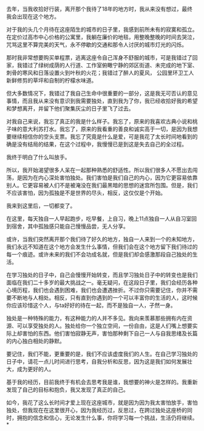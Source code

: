 ﻿<!--
author: houyi
head: http://upload-images.jianshu.io/upload_images/108293-c139eff339ff111c.png?imageMogr2/auto-orient/strip%7CimageView2/2/w/1240
date: 2015-09-11
title: 为什么每个人都应该在20多岁学会独处？
tags: 独处
category: 文章
status: publish
summary: 只有当一个人独处的时候,他才可以完全成为自己。——叔本华
-->

去年，当我收拾好行装，离开那个我待了18年的地方时，我从来没有想过，最终我会出现在这个地方。

对于我的头几个月待在这座陌生的城市的日子里，我感到前所未有的寂寞和孤立。在定价过高市中心价格的公寓里，我躺在廉价的地毯，用整晚整晚的时间去哭泣，咒骂这里不算完美的天气，永不停歇的交通和那令人讨厌的城市灯光的闪烁。

那时我非常想要购买单程票，逃离这座令自己浑身不舒服的城市，可是我错过了回家，我错过了绿树成荫的人行道、工作室俯瞰宁静的郊区街道、未完成的地下室、刺骨的寒风和日落设置火到叶秋的火花；我错过了醉人的夏风， 公园里环卫工人新鲜修剪的草坪和自制的柠檬水味道。

但大多数情况下，我错过了我自己生命中很重要的一部分，这是我无可否认的意见事情，而且我从来没有意识到我需要独处，直到我为了你，我已经收拾好我的希望和梦想离开，并留下他们聚集灰尘的日子里飞了过去。

对我自己来说，我忘了真正的我是什么样子。我忘了，原来的我喜欢古典小说和桃子味的意大利苏打水。我忘了，原来的我看重的善良和诚实高于一切，是因为我想要继续相信你的空头支票。我忘了究竟是什么是爱，可是我花了太长时间地看到的确是没有结局的结果，在这个过程中，我慢慢已是到这是失去自己的全过程。

我终于明白了什么叫放手。

所以，我开始渴望很多人呆在一起那种熟悉的舒适性。所以我们很多人不愿出去闯荡，是因为在内心深处害怕独处。我们害怕是我们自己的内心，因为它更容易依靠别人。它更容易被人们不是被淹没在我们最黑暗的思想的迷宫所包围。但是，我们不应该害怕，因为孤独是不是世界的尽头，相反，这仅仅是个开始。

我来到这里后，一切都变了。

在这里，每天独自一人早起跑步，吃早餐，上自习，晚上11点独自一人从自习室回到宿舍，其中孤独感只能自己慢慢品尝，无人分享。

或许，当我们突然离开那个我们待了好久的地方，独自一人来到一个的未知地方，我们永远不知道在这个地方会发生什么事情，但我们会在这个地方留下我们待过的每一个痕迹。或许未来的我们不会功成名就，但是我们却会感激那段自己独处的生活。

在学习独处的日子中，自己会慢慢开始转变，而且学习独处日子中的转变也是我们面临在我们二十多岁的最大挑战之一。毫无疑问，在这段日子里，我们会经历各种心境历程，我们也会遇到困难，我们也会遭遇挫折。不过你只需要记住，你并不需要不断地与人相处。相反，只有直到你遇到的一个可以丰富你的生活的人，这时候你应该珍惜这个人，与ta好好的待在一起，而不是独自一人，孑然一身。

独处是一种特殊的能力，有这种能力的人并不多见。我向来羡慕那些拥有内在资源、可以享受独处的人。独处给你一个独立空间，一份自由，这是人们嘴上想要实际上却害怕的东西。他们害怕寂静无声，害怕那种剩下自己一人与自我思绪及长篇的内心独白相处的静默。

要记住，我们不能，更重要的是，我们不应该虚度我们的人生。在自己学习独处的日子中，请花一点儿时间进行思考，自我分析和反思，因为这是我们如何发展壮大，成为更好的人。

基于我的经历，目前我终于有机会去思考我是谁，我想要的神火是怎样的。我重新发现了自己的目标和抱负，我又发现了真正的自己。

如今，我花了这么长时间才爱上现在这座城市，就是因为因为我太害怕放手，害怕独处，但我现在在这里很开心，因为我经历过，反思过，在跨过独处这座桥的同时，拥抱的信念和信心，无论发生什么事，你将学习每一个挑战，生活仍将继续。*